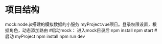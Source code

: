 # 项目结构
mock:node.js搭建的模拟数据的小服务
myProject:vue项目。登录权限设置，根据角色，动态添加路由
#启动mock：
进入mock目录后
 npm install
 npm start
 #启动 myProject
 npm install
 npm run dev
